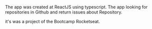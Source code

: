 The app was created at ReactJS using typescript. The app looking for repositories in Github and return issues about Repository.

it's was a project of the Bootcamp Rocketseat.
